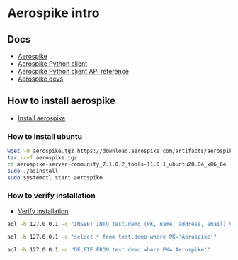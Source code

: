 # Aerospike intro

## Docs

- [Aerospike](https://www.aerospike.com/docs/)
- [Aerospike Python client](https://www.aerospike.com/docs/client/python/index.html)
- [Aerospike Python client API reference](https://www.aerospike.com/apidocs/python/)
- [Aerospike devs](https://aerospike.com/developer/)

## How to install aerospike

- [Install aerospike](https://www.aerospike.com/docs/operations/install/)

### How to install ubuntu

```bash
wget -O aerospike.tgz https://download.aerospike.com/artifacts/aerospike-server-community/7.1.0/aerospike-server-community_7.1.0.2_tools-11.0.1_ubuntu20.04_x86_64.tgz
tar -xvf aerospike.tgz
cd aerospike-server-community_7.1.0.2_tools-11.0.1_ubuntu20.04_x86_64
sudo ./asinstall
sudo systemctl start aerospike
```

### How to verify installation

- [Verify installation](https://www.aerospike.com/docs/operations/install/verify.html)

```bash
aql -h 127.0.0.1 -c "INSERT INTO test.demo (PK, name, address, email) VALUES ('Aerospike', 'Aerospike, Inc.', 'Mountain View, CA 94043', 'info@aerospike.com')"
```

```bash
aql -h 127.0.0.1 -c "select * from test.demo where PK='Aerospike'"
```

```bash
aql -h 127.0.0.1 -c "DELETE FROM test.demo where PK='Aerospike'"
```




